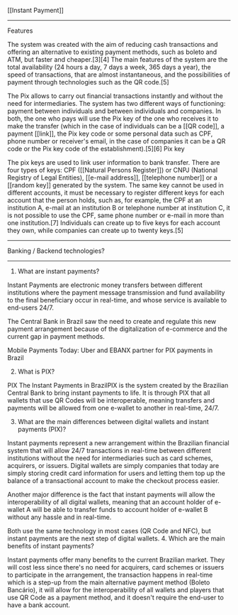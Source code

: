 


[[Instant Payment]]








---
Features

The system was created with the aim of reducing cash transactions and offering an alternative to existing payment methods, such as boleto and ATM, but faster and cheaper.[3][4] The main features of the system are the total availability (24 hours a day, 7 days a week, 365 days a year), the speed of transactions, that are almost instantaneous, and the possibilities of payment through technologies such as the QR code.[5]

The Pix allows to carry out financial transactions instantly and without the need for intermediaries. The system has two different ways of functioning: payment between individuals and between individuals and companies. In both, the one who pays will use the Pix key of the one who receives it to make the transfer (which in the case of individuals can be a [[QR code]], a payment [[link]], the Pix key code or some personal data such as CPF, phone number or receiver's email, in the case of companies it can be a QR code or the Pix key code of the establishment).[5][6]
Pix key

The pix keys are used to link user information to bank transfer. There are four types of keys: CPF ([[Natural Persons Register]]) or CNPJ (National Registry of Legal Entities), [[e-mail address]], [[telephone number]] or a [[random key]] generated by the system. The same key cannot be used in different accounts, it must be necessary to register different keys for each account that the person holds, such as, for example, the CPF at an institution A, e-mail at an institution B or telephone number at institution C, it is not possible to use the CPF, same phone number or e-mail in more than one institution.[7] Individuals can create up to five keys for each account they own, while companies can create up to twenty keys.[5] 


---

Banking / Backend technologies?



---


1. What are instant payments?

Instant Payments are electronic money transfers between different institutions where the payment message transmission and fund availability to the final beneficiary occur in real-time, and whose service is available to end-users 24/7.

The Central Bank in Brazil saw the need to create and regulate this new payment arrangement because of the digitalization of e-commerce and the current gap in payment methods.


Mobile Payments Today: Uber and EBANX partner for PIX payments in Brazil


2. What is PIX?

PIX The Instant Payments in BrazilPIX is the system created by the Brazilian Central Bank to bring instant payments to life. It is through PIX that all wallets that use QR Codes will be interoperable, meaning transfers and payments will be allowed from one e-wallet to another in real-time, 24/7.



3. What are the main differences between digital wallets and instant payments (PIX)?

Instant payments represent a new arrangement within the Brazilian financial system that will allow 24/7 transactions in real-time between different institutions without the need for intermediaries such as card schemes, acquirers, or issuers. Digital wallets are simply companies that today are simply storing credit card information for users and letting them top up the balance of a transactional account to make the checkout process easier.

Another major difference is the fact that instant payments will allow the interoperability of all digital wallets, meaning that an account holder of e-wallet A will be able to transfer funds to account holder of e-wallet B without any hassle and in real-time.

Both use the same technology in most cases (QR Code and NFC), but instant payments are the next step of digital wallets.
4. Which are the main benefits of instant payments?

Instant payments offer many benefits to the current Brazilian market. They will cost less since there's no need for acquirers, card schemes or issuers to participate in the arrangement, the transaction happens in real-time which is a step-up from the main alternative payment method (Boleto Bancário), it will allow for the interoperability of all wallets and players that use QR Code as a payment method, and it doesn't require the end-user to have a bank account.

